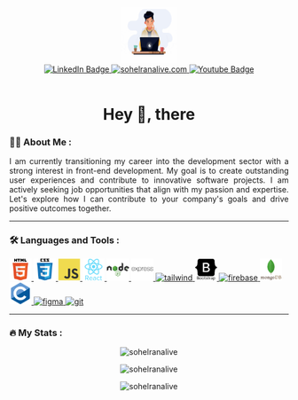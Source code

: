 <div id="header" align="center">
  <img src='images/coder.gif' width="100" height="100"/>
</div>

<div id="badges" align="center">
  <a href="https://www.linkedin.com/in/sohelranalive/" target="_blank">
    <img src="https://img.shields.io/badge/LinkedIn-blue?style=for-the-badge&logo=linkedin&logoColor=white" alt="LinkedIn Badge"/>
  </a>
  <a href="http://sohelranalive.com/" target="_blank">
    <img src="https://img.shields.io/badge/sohelranalive.com-green?style=for-the-badge" alt="sohelranalive.com"/>
  </a>
  <a href="https://www.youtube.com/SohelRanaLive" target="_blank">
    <img src="https://img.shields.io/badge/YouTube-red?style=for-the-badge&logo=youtube&logoColor=white" alt="Youtube Badge"/>
  </a>
  <!-- <a href="your-youtube-URL">
    <img src="https://img.shields.io/badge/YouTube-red?style=for-the-badge&logo=youtube&logoColor=white" alt="Youtube Badge"/>
  </a> -->
  <!-- <a href="your-twitter-URL">
    <img src="https://img.shields.io/badge/Twitter-blue?style=for-the-badge&logo=twitter&logoColor=white" alt="Twitter Badge"/>
  </a> -->
</div>

<div align="center">
    <img src="https://komarev.com/ghpvc/?username=sohelranalive&style=flat-square&color=blue" alt=""/>
</div>

<div>
    <h1 align="center">Hey 👋, there</h1>
    <!-- <p>A passionate web developer from Bangladesh</p> -->
    <!-- <h3 align="center">A passionate web developer from Bangladesh</h3> -->
</div>

<!-- <h3 align="left">Connect with me:</h3>
<p align="left"><a href="https://www.linkedin.com/in/sohelranalive/" target="blank"> <img align="center" src="https://raw.githubusercontent.com/rahuldkjain/github-profile-readme-generator/master/src/images/icons/Social/linked-in-alt.svg" alt="sohelranalive" height="30" width="40" /> </a> <a href="http://sohelranalive.com/" target="blank"> <img align="center" src="images/icon-www-tran.png" alt="www.sohelranalive.com" height="30" width="30" /> </a></p> -->

### :man_technologist: About Me :
<p align="justify">I am currently transitioning my career into the development sector with a strong interest in front-end development. My goal is to create outstanding user experiences and contribute to innovative software projects. I am actively seeking job opportunities that align with my passion and expertise. Let's explore how I can contribute to your company's goals and drive positive outcomes together.
</p>
<hr/>

### :hammer_and_wrench: Languages and Tools :
<p align="left"><a href="https://www.w3.org/html/" target="_blank" rel="noreferrer"> <img src="https://raw.githubusercontent.com/devicons/devicon/master/icons/html5/html5-original-wordmark.svg" alt="html5" width="40" height="40"/> </a> <a href="https://www.w3schools.com/css/" target="_blank" rel="noreferrer"> <img src="https://raw.githubusercontent.com/devicons/devicon/master/icons/css3/css3-original-wordmark.svg" alt="css3" width="40" height="40"/> </a> <a href="https://developer.mozilla.org/en-US/docs/Web/JavaScript" target="_blank" rel="noreferrer"> <img src="https://raw.githubusercontent.com/devicons/devicon/master/icons/javascript/javascript-original.svg" alt="javascript" width="40" height="40"/> </a> <a href="https://reactjs.org/" target="_blank" rel="noreferrer"> <img src="https://raw.githubusercontent.com/devicons/devicon/master/icons/react/react-original-wordmark.svg" alt="react" width="40" height="40"/> </a> <a href="https://nodejs.org" target="_blank" rel="noreferrer"> <img src="https://raw.githubusercontent.com/devicons/devicon/master/icons/nodejs/nodejs-original-wordmark.svg" alt="nodejs" width="40" height="40"/> </a> <a href="https://expressjs.com" target="_blank" rel="noreferrer"> <img src="https://raw.githubusercontent.com/devicons/devicon/master/icons/express/express-original-wordmark.svg" alt="express" width="40" height="40"/> </a> <a href="https://tailwindcss.com/" target="_blank" rel="noreferrer"> <img src="https://www.vectorlogo.zone/logos/tailwindcss/tailwindcss-icon.svg" alt="tailwind" width="40" height="40"/> </a> <a href="https://getbootstrap.com" target="_blank" rel="noreferrer"> <img src="https://raw.githubusercontent.com/devicons/devicon/master/icons/bootstrap/bootstrap-plain-wordmark.svg" alt="bootstrap" width="40" height="40"/> </a> <a href="https://firebase.google.com/" target="_blank" rel="noreferrer"> <img src="https://www.vectorlogo.zone/logos/firebase/firebase-icon.svg" alt="firebase" width="40" height="40"/> </a> <a href="https://www.mongodb.com/" target="_blank" rel="noreferrer"> <img src="https://raw.githubusercontent.com/devicons/devicon/master/icons/mongodb/mongodb-original-wordmark.svg" alt="mongodb" width="40" height="40"/> </a> <a href="https://www.cprogramming.com/" target="_blank" rel="noreferrer"> <img src="https://raw.githubusercontent.com/devicons/devicon/master/icons/c/c-original.svg" alt="c" width="40" height="40"/> </a> <a href="https://www.figma.com/" target="_blank" rel="noreferrer"> <img src="https://www.vectorlogo.zone/logos/figma/figma-icon.svg" alt="figma" width="40" height="40"/> </a> <a href="https://git-scm.com/" target="_blank" rel="noreferrer"> <img src="https://www.vectorlogo.zone/logos/git-scm/git-scm-icon.svg" alt="git" width="40" height="40"/> </a></p>
<hr/>

### :fire: My Stats :
<p align="center"><img src="https://github-readme-stats.vercel.app/api/top-langs?username=sohelranalive&show_icons=true&locale=en&layout=compact" alt="sohelranalive" /></p>

<p align="center"><img src="https://github-readme-stats.vercel.app/api?username=sohelranalive&show_icons=true&locale=en" alt="sohelranalive" /></p>

<p align="center"><img src="https://github-readme-streak-stats.herokuapp.com/?user=sohelranalive&" alt="sohelranalive" /></p>
